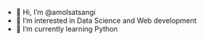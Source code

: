 - 👋 Hi, I’m @amolsatsangi
- 👀 I’m interested in Data Science and Web development
- 🌱 I’m currently learning Python 

<!---
amolsatsangi/amolsatsangi is a ✨ special ✨ repository because its `README.md` (this file) appears on your GitHub profile.
You can click the Preview link to take a look at your changes.
--->

